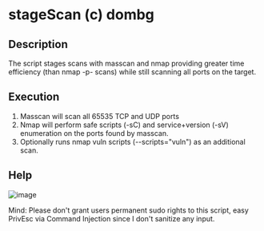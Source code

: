 # stageScan (c) dombg

## Description

The script stages scans with masscan and nmap providing greater time efficiency (than nmap -p- scans) while still scanning all ports on the target.

## Execution

1. Masscan will scan all 65535 TCP and UDP ports
2. Nmap will perform safe scripts (-sC) and service+version (-sV) enumeration on the ports found by masscan.
3. Optionally runs nmap vuln scripts (--scripts="vuln") as an additional scan.

## Help

![image](https://user-images.githubusercontent.com/7427205/137182551-3795655b-4ac0-48ee-8133-1e33d1999671.png)

Mind: Please don't grant users permanent sudo rights to this script, easy PrivEsc via Command Injection since I don't sanitize any input.
